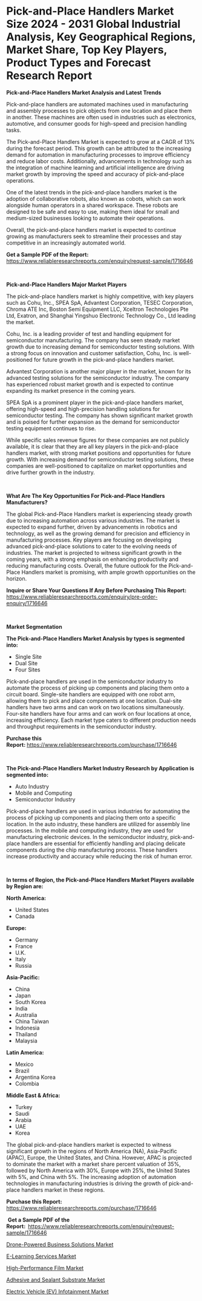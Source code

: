 <p><h1>Pick-and-Place Handlers Market Size 2024 - 2031 Global Industrial Analysis, Key Geographical Regions, Market Share, Top Key Players, Product Types and Forecast Research Report</h1></p><p><strong>Pick-and-Place Handlers Market Analysis and Latest Trends</strong></p>
<p><p>Pick-and-place handlers are automated machines used in manufacturing and assembly processes to pick objects from one location and place them in another. These machines are often used in industries such as electronics, automotive, and consumer goods for high-speed and precision handling tasks.</p><p>The Pick-and-Place Handlers Market is expected to grow at a CAGR of 13% during the forecast period. This growth can be attributed to the increasing demand for automation in manufacturing processes to improve efficiency and reduce labor costs. Additionally, advancements in technology such as the integration of machine learning and artificial intelligence are driving market growth by improving the speed and accuracy of pick-and-place operations.</p><p>One of the latest trends in the pick-and-place handlers market is the adoption of collaborative robots, also known as cobots, which can work alongside human operators in a shared workspace. These robots are designed to be safe and easy to use, making them ideal for small and medium-sized businesses looking to automate their operations.</p><p>Overall, the pick-and-place handlers market is expected to continue growing as manufacturers seek to streamline their processes and stay competitive in an increasingly automated world.</p></p>
<p><strong>Get a Sample PDF of the Report:&nbsp;</strong> <a href="https://www.reliableresearchreports.com/enquiry/request-sample/1716646">https://www.reliableresearchreports.com/enquiry/request-sample/1716646</a></p>
<p>&nbsp;</p>
<p><strong>Pick-and-Place Handlers Major Market Players</strong></p>
<p><p>The pick-and-place handlers market is highly competitive, with key players such as Cohu, Inc., SPEA SpA, Advantest Corporation, TESEC Corporation, Chroma ATE Inc, Boston Semi Equipment LLC, Xceltron Technologies Pte Ltd, Exatron, and Shanghai Yingshuo Electronic Technology Co., Ltd leading the market.</p><p>Cohu, Inc. is a leading provider of test and handling equipment for semiconductor manufacturing. The company has seen steady market growth due to increasing demand for semiconductor testing solutions. With a strong focus on innovation and customer satisfaction, Cohu, Inc. is well-positioned for future growth in the pick-and-place handlers market.</p><p>Advantest Corporation is another major player in the market, known for its advanced testing solutions for the semiconductor industry. The company has experienced robust market growth and is expected to continue expanding its market presence in the coming years.</p><p>SPEA SpA is a prominent player in the pick-and-place handlers market, offering high-speed and high-precision handling solutions for semiconductor testing. The company has shown significant market growth and is poised for further expansion as the demand for semiconductor testing equipment continues to rise.</p><p>While specific sales revenue figures for these companies are not publicly available, it is clear that they are all key players in the pick-and-place handlers market, with strong market positions and opportunities for future growth. With increasing demand for semiconductor testing solutions, these companies are well-positioned to capitalize on market opportunities and drive further growth in the industry.</p></p>
<p>&nbsp;</p>
<p><strong>What Are The Key Opportunities For Pick-and-Place Handlers Manufacturers?</strong></p>
<p><p>The global Pick-and-Place Handlers market is experiencing steady growth due to increasing automation across various industries. The market is expected to expand further, driven by advancements in robotics and technology, as well as the growing demand for precision and efficiency in manufacturing processes. Key players are focusing on developing advanced pick-and-place solutions to cater to the evolving needs of industries. The market is projected to witness significant growth in the coming years, with a strong emphasis on enhancing productivity and reducing manufacturing costs. Overall, the future outlook for the Pick-and-Place Handlers market is promising, with ample growth opportunities on the horizon.</p></p>
<p><strong>Inquire or Share Your Questions If Any Before Purchasing This Report:</strong> <a href="https://www.reliableresearchreports.com/enquiry/pre-order-enquiry/1716646">https://www.reliableresearchreports.com/enquiry/pre-order-enquiry/1716646</a></p>
<p>&nbsp;</p>
<p><strong>Market Segmentation</strong></p>
<p><strong>The Pick-and-Place Handlers Market Analysis by types is segmented into:</strong></p>
<p><ul><li>Single Site</li><li>Dual Site</li><li>Four Sites</li></ul></p>
<p><p>Pick-and-place handlers are used in the semiconductor industry to automate the process of picking up components and placing them onto a circuit board. Single-site handlers are equipped with one robot arm, allowing them to pick and place components at one location. Dual-site handlers have two arms and can work on two locations simultaneously. Four-site handlers have four arms and can work on four locations at once, increasing efficiency. Each market type caters to different production needs and throughput requirements in the semiconductor industry.</p></p>
<p><strong>Purchase this Report:&nbsp;</strong><a href="https://www.reliableresearchreports.com/purchase/1716646">https://www.reliableresearchreports.com/purchase/1716646</a></p>
<p>&nbsp;</p>
<p><strong>The Pick-and-Place Handlers Market Industry Research by Application is segmented into:</strong></p>
<p><ul><li>Auto Industry</li><li>Mobile and Computing</li><li>Semiconductor Industry</li></ul></p>
<p><p>Pick-and-place handlers are used in various industries for automating the process of picking up components and placing them onto a specific location. In the auto industry, these handlers are utilized for assembly line processes. In the mobile and computing industry, they are used for manufacturing electronic devices. In the semiconductor industry, pick-and-place handlers are essential for efficiently handling and placing delicate components during the chip manufacturing process. These handlers increase productivity and accuracy while reducing the risk of human error.</p></p>
<p>&nbsp;</p>
<p><strong>In terms of Region, the Pick-and-Place Handlers Market Players available by Region are:</strong></p>
<p>
    <p> <strong> North America: </strong>
        <ul>
            <li>United States</li>
            <li>Canada</li>
        </ul>
        </p> 
    <p> <strong> Europe: </strong>
        <ul>
            <li>Germany</li>
            <li>France</li>
            <li>U.K.</li>
            <li>Italy</li>
            <li>Russia</li>
        </ul>
        </p> 
    <p> <strong> Asia-Pacific: </strong>
        <ul>
            <li>China</li>
            <li>Japan</li>
            <li>South Korea</li>
            <li>India</li>
            <li>Australia</li>
            <li>China Taiwan</li>
            <li>Indonesia</li>
            <li>Thailand</li>
            <li>Malaysia</li>
        </ul>
        </p> 
    <p> <strong> Latin America: </strong>
        <ul>
            <li>Mexico</li>
            <li>Brazil</li>
            <li>Argentina Korea</li>
            <li>Colombia</li>
        </ul>
        </p> 
    <p> <strong> Middle East & Africa: </strong>
        <ul>
            <li>Turkey</li>
            <li>Saudi</li>
            <li>Arabia</li>
            <li>UAE</li>
            <li>Korea</li>
        </ul>
    </p>
    </p>
<p><p>The global pick-and-place handlers market is expected to witness significant growth in the regions of North America (NA), Asia-Pacific (APAC), Europe, the United States, and China. However, APAC is projected to dominate the market with a market share percent valuation of 35%, followed by North America with 30%, Europe with 25%, the United States with 5%, and China with 5%. The increasing adoption of automation technologies in manufacturing industries is driving the growth of pick-and-place handlers market in these regions.</p></p>
<p><strong>Purchase this Report: </strong><a href="https://www.reliableresearchreports.com/purchase/1716646">https://www.reliableresearchreports.com/purchase/1716646</a></p>
<p>&nbsp;<strong>Get a Sample PDF of the Report:&nbsp;&nbsp;</strong><a href="https://www.reliableresearchreports.com/enquiry/request-sample/1716646">https://www.reliableresearchreports.com/enquiry/request-sample/1716646</a></p>
<p><strong></strong></p>
<p><p><a href="https://medium.com/@kendraadams4456/drone-powered-business-solutions-market-trends-and-market-analysis-forecasted-for-period-2024-2031-c3f3ba8d429d">Drone-Powered Business Solutions Market</a></p><p><a href="https://medium.com/@kendraadams4456/e-learning-services-market-trends-forecast-and-competitive-analysis-to-2031-9ce8861f73ef">E-Learning Services Market</a></p><p><a href="https://github.com/Sinjinluong3e0awx2m195k76/Market-Research-Report-List-1/blob/main/high-performance-film-market.md">High-Performance Film Market</a></p><p><a href="https://github.com/CliffMedina6/Market-Research-Report-List-3/blob/main/adhesive-and-sealant-substrate-market.md">Adhesive and Sealant Substrate Market</a></p><p><a href="https://medium.com/@kendraadams4456/electric-vehicle-ev-infotainment-market-trends-and-market-analysis-forecasted-for-period-33255916bbcd">Electric Vehicle (EV) Infotainment Market</a></p></p>